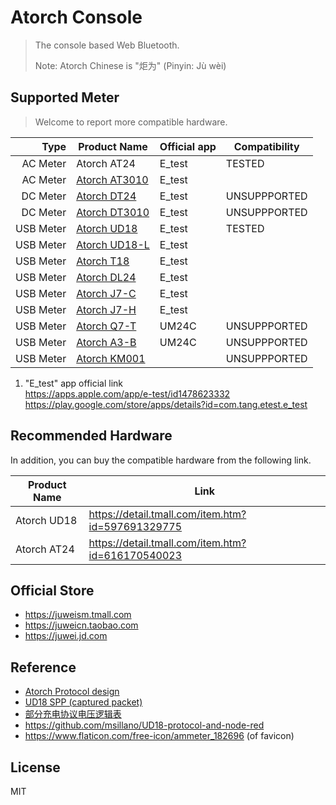 # Atorch Console

> The console based Web Bluetooth.
>
> Note: Atorch Chinese is "炬为" (Pinyin: Jù wèi)

## Supported Meter

> Welcome to report more compatible hardware.

|      Type | Product Name                                | Official app | Compatibility |
| --------: | ------------------------------------------- | ------------ | ------------- |
|  AC Meter | Atorch AT24                                 | E_test       | TESTED        |
|  AC Meter | [Atorch AT3010](docs/UserManual/AT3010.pdf) | E_test       |               |
|  DC Meter | [Atorch DT24](docs/UserManual/DT24.jpg)     | E_test       | UNSUPPPORTED  |
|  DC Meter | [Atorch DT3010](docs/UserManual/DT3010.pdf) | E_test       | UNSUPPPORTED  |
| USB Meter | [Atorch UD18](docs/UserManual/UD18.jpg)     | E_test       | TESTED        |
| USB Meter | [Atorch UD18-L](docs/UserManual/UD18-L.jpg) | E_test       |               |
| USB Meter | [Atorch T18](docs/UserManual/T18.jpg)       | E_test       |               |
| USB Meter | [Atorch DL24](docs/UserManual/DL24.jpg)     | E_test       |               |
| USB Meter | [Atorch J7-C](docs/UserManual/J7-C.jpg)     | E_test       |               |
| USB Meter | [Atorch J7-H](docs/UserManual/J7-H.pdf)     | E_test       |               |
| USB Meter | [Atorch Q7-T](docs/UserManual/Q7-T.pdf)     | UM24C        | UNSUPPPORTED  |
| USB Meter | [Atorch A3-B](docs/UserManual/A3-B.pdf)     | UM24C        | UNSUPPPORTED  |
| USB Meter | [Atorch KM001](docs/UserManual/KM001.pdf)   |              | UNSUPPPORTED  |

1. "E_test" app official link
   <br><https://apps.apple.com/app/e-test/id1478623332>
   <br><https://play.google.com/store/apps/details?id=com.tang.etest.e_test>

## Recommended Hardware

In addition, you can buy the compatible hardware from the following link.

| Product Name | Link                                                |
| ------------ | --------------------------------------------------- |
| Atorch UD18  | <https://detail.tmall.com/item.htm?id=597691329775> |
| Atorch AT24  | <https://detail.tmall.com/item.htm?id=616170540023> |

## Official Store

- <https://juweism.tmall.com>
- <https://juweicn.taobao.com>
- <https://juwei.jd.com>

## Reference

- [Atorch Protocol design](docs/protocol-design.md)
- [UD18 SPP (captured packet)](docs/UD18-SPP.pcap)
- [部分充电协议电压逻辑表](docs/PD-Relationship.jpg)
- <https://github.com/msillano/UD18-protocol-and-node-red>
- <https://www.flaticon.com/free-icon/ammeter_182696> (of favicon)

## License

MIT
